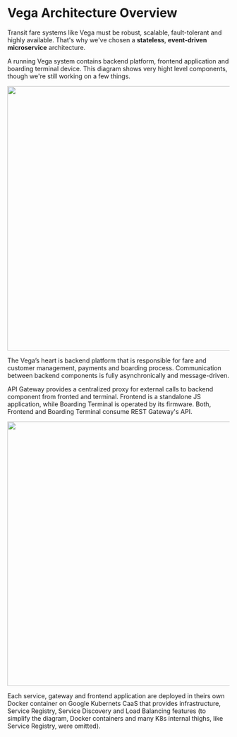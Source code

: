 # Vega Architecture Overview
Transit fare systems like Vega must be robust, scalable, fault-tolerant and highly available. That's why we've chosen a **stateless**, **event-driven** **microservice** architecture. 

A running Vega system contains backend platform, frontend application and boarding terminal device. This diagram shows very hight level components, though we're still working on a few things.

<p align="center">
  <img width="600px" src="https://cloud.githubusercontent.com/assets/5632544/20363924/718aae34-ac41-11e6-83f4-9e38f8154420.png"/>
</p>

The Vega’s heart is backend platform that is responsible for fare and customer management, payments and boarding process. Communication between backend components is fully asynchronically and message-driven.

API Gateway provides a centralized proxy for external calls to backend component from fronted and terminal. Frontend is a standalone JS application, while Boarding Terminal is operated by its firmware. Both, Frontend and Boarding Terminal consume REST Gateway's API. 

<p align="center">
  <img width="600px" src="https://cloud.githubusercontent.com/assets/5632544/20384102/c7d20816-acb2-11e6-8a10-e888adfcc4d8.png"/>
</p>

Each service, gateway and frontend application are deployed in theirs own Docker container on Google Kubernets CaaS that provides infrastructure, Service Registry, Service Discovery and Load Balancing features (to simplify the diagram, Docker containers and many K8s internal thighs, like Service Registry, were omitted).
